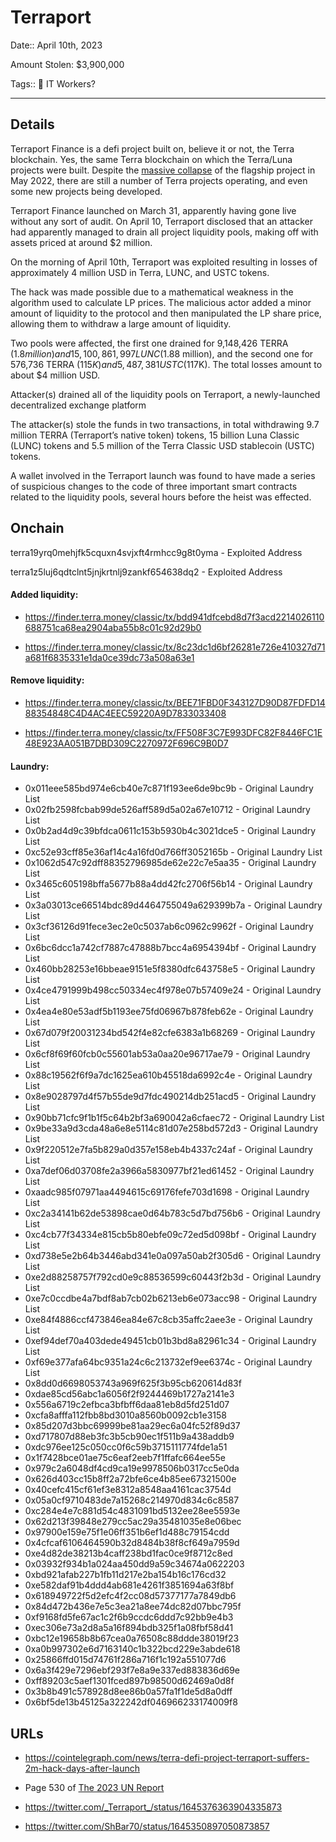 # Terraport

Date:: April 10th, 2023

Amount Stolen: $3,900,000

Tags:: 💼 IT Workers?

---

## Details

Terraport Finance is a defi project built on, believe it or not, the Terra blockchain. Yes, the same Terra blockchain on which the Terra/Luna projects were built. Despite the [massive collapse](https://web3isgoinggreat.com/?id=terra-luna-token-drops-in-price-by-98-amidst-ongoing-terrausd-stablecoin-collapse) of the flagship project in May 2022, there are still a number of Terra projects operating, and even some new projects being developed.

Terraport Finance launched on March 31, apparently having gone live without any sort of audit. On April 10, Terraport disclosed that an attacker had apparently managed to drain all project liquidity pools, making off with assets priced at around $2 million.

On the morning of April 10th, Terraport was exploited resulting in losses of approximately 4 million USD in Terra, LUNC, and USTC tokens.

The hack was made possible due to a mathematical weakness in the algorithm used to calculate LP prices. The malicious actor added a minor amount of liquidity to the protocol and then manipulated the LP share price, allowing them to withdraw a large amount of liquidity.

Two pools were affected, the first one drained for 9,148,426 TERRA ($1.8 million) and 15,100,861,997 LUNC ($1.88 million), and the second one for 576,736 TERRA ($115K) and 5,487,381 USTC ($117K). The total losses amount to about $4 million USD.

Attacker(s) drained all of the liquidity pools on Terraport, a newly-launched decentralized exchange platform

The attacker(s) stole the funds in two transactions, in total withdrawing 9.7 million TERRA (Terraport’s native token) tokens, 15 billion Luna Classic (LUNC) tokens and 5.5 million of the Terra Classic USD stablecoin (USTC) tokens.

A wallet involved in the Terraport launch was found to have made a series of suspicious changes to the code of three important smart contracts related to the liquidity pools, several hours before the heist was effected.

## Onchain

terra19yrq0mehjfk5cquxn4svjxft4rmhcc9g8t0yma - Exploited Address

terra1z5luj6qdtclnt5jnjkrtnlj9zankf654638dq2 - Exploited Address

#### Added liquidity:

- https://finder.terra.money/classic/tx/bdd941dfcebd8d7f3acd2214026110688751ca68ea2904aba55b8c01c92d29b0

- https://finder.terra.money/classic/tx/8c23dc1d6bf26281e726e410327d71a681f6835331e1da0ce39dc73a508a63e1

#### Remove liquidity:

- https://finder.terra.money/classic/tx/BEE71FBD0F343127D90D87FDFD1488354848C4D4AC4EEC59220A9D7833033408

- https://finder.terra.money/classic/tx/FF508F3C7E993DFC82F8446FC1E48E923AA051B7DBD309C2270972F696C9B0D7

#### Laundry:

- 0x011eee585bd974e6cb40e7c871f193ee6de9bc9b - Original Laundry List
- 0x02fb2598fcbab99de526aff589d5a02a67e10712 - Original Laundry List
- 0x0b2ad4d9c39bfdca0611c153b5930b4c3021dce5 - Original Laundry List
- 0xc52e93cff85e36af14c4a16fd0d766ff3052165b - Original Laundry List
- 0x1062d547c92dff88352796985de62e22c7e5aa35 - Original Laundry List
- 0x3465c605198bffa5677b88a4dd42fc2706f56b14 - Original Laundry List
- 0x3a03013ce66514bdc89d4464755049a629399b7a - Original Laundry List
- 0x3cf36126d91fece3ec2e0c5037ab6c0962c9962f - Original Laundry List
- 0x6bc6dcc1a742cf7887c47888b7bcc4a6954394bf - Original Laundry List
- 0x460bb28253e16bbeae9151e5f8380dfc643758e5 - Original Laundry List
- 0x4ce4791999b498cc50334ec4f978e07b57409e24 - Original Laundry List
- 0x4ea4e80e53adf5b1193ee75fd06967b878feb62e - Original Laundry List
- 0x67d079f20031234bd542f4e82cfe6383a1b68269 - Original Laundry List
- 0x6cf8f69f60fcb0c55601ab53a0aa20e96717ae79 - Original Laundry List
- 0x88c19562f6f9a7dc1625ea610b45518da6992c4e - Original Laundry List
- 0x8e9028797d4f57b55de9d7fdc490214db251acd5 - Original Laundry List
- 0x90bb71cfc9f1b1f5c64b2bf3a690042a6cfaec72 - Original Laundry List
- 0x9be33a9d3cda48a6e8e5114c81d07e258bd572d3 - Original Laundry List
- 0x9f220512e7fa5b829a0d357e158eb4b4337c24af - Original Laundry List
- 0xa7def06d03708fe2a3966a5830977bf21ed61452 - Original Laundry List
- 0xaadc985f07971aa4494615c69176fefe703d1698 - Original Laundry List
- 0xc2a34141b62de53898cae0d64b783c5d7bd756b6 - Original Laundry List
- 0xc4cb77f34334e815cb5b80ebfe09c72ed5d098bf - Original Laundry List
- 0xd738e5e2b64b3446abd341e0a097a50ab2f305d6 - Original Laundry List
- 0xe2d88258757f792cd0e9c88536599c60443f2b3d - Original Laundry List
- 0xe7c0ccdbe4a7bdf8ab7cb02b6213eb6e073acc98 - Original Laundry List
- 0xe84f4886ccf473846ea84e67c8cb35affc2aee3e - Original Laundry List
- 0xef94def70a403dede49451cb01b3bd8a82961c34 - Original Laundry List
- 0xf69e377afa64bc9351a24c6c213732ef9ee6374c - Original Laundry List
- 0x8dd0d6698053743a969f625f3b95cb620614d83f
- 0xdae85cd56abc1a6056f2f9244469b1727a2141e3
- 0x556a6719c2efbca3bfbff6daa81eb8d5fd251d07
- 0xcfa8afffa112fbb8bd3010a8560b0092cb1e3158
- 0x85d207d3bbc69999be81aa29ec6a04fc52f89d37
- 0xd717807d88eb3fc3b5cb90ec1f511b9a438addb9
- 0xdc976ee125c050cc0f6c59b3715111774fde1a51
- 0x1f7428bce01ae75c6eaf2eeb7f1ffafc664ee55e
- 0x979c2a6048df4cd9ca19e9978506b0317cc5e0da
- 0x626d403cc15b8ff2a72bfe6ce4b85ee67321500e
- 0x40cefc415cf61ef3e8312a8548aa4161cac3754d
- 0x05a0cf9710483de7a15268c214970d834c6c8587
- 0xc284e4e7c881d54c4831091bd5132ee28ee5593e
- 0x62d213f39848e279cc5ac29a35481035e8e06bec
- 0x97900e159e75f1e06ff351b6ef1d488c79154cdd
- 0x4cfcaf6106464590b32d8484b38f8cf649a7959d
- 0xe4d82de38213b4caff238bd1fac0ce9f8712c8ed
- 0x03932f934b1a024aa450dd9a59c34674a0622203
- 0xbd921afab227b1fb11d217e2ba154b16c176cd32
- 0xe582daf91b4ddd4ab681e4261f3851694a63f8bf
- 0x618949722f5d2efc4f2cc08d57377177a7849db6
- 0x84d472b436e7e5c3ea21a8ee74dc82d07bbc795f
- 0xf9168fd5fe67ac1c2f6b9ccdc6ddd7c92bb9e4b3
- 0xec306e73a2d8a5a16f894bdb325f1a08fbf58d41
- 0xbc12e19658b8b67cea0a76508c88ddde38019f23
- 0xa0b997302e6d7163140c1b322bcd229e3abde618
- 0x25866ffd015d74761f286a716f1c192a551077d6
- 0x6a3f429e7296ebf293f7e8a9e337ed883836d69e
- 0xff89203c5aef1301fced897b98500d62469a0d8f
- 0x3b8b491c578928d8ee86b0a57fa1f1de5d8a0dff
- 0x6bf5de13b45125a322242df046966233174009f8


## URLs

- https://cointelegraph.com/news/terra-defi-project-terraport-suffers-2m-hack-days-after-launch

- Page 530 of [The 2023 UN Report](https://documents.un.org/doc/undoc/gen/n24/032/68/pdf/n2403268.pdf?token=Lnb4xBoncpFwgtMIpl&fe=true)

- https://twitter.com/_Terraport_/status/1645376363904335873

- https://twitter.com/ShBar70/status/1645350897050873857
